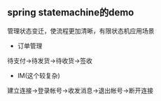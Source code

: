 ## spring statemachine的demo

管理状态变迁，使流程更加清晰，有限状态机应用场景

* 订单管理

待支付->待发货->待收货->签收

* IM(这个较复杂)

建立连接->登录帐号->收发消息->退出帐号->断开连接
